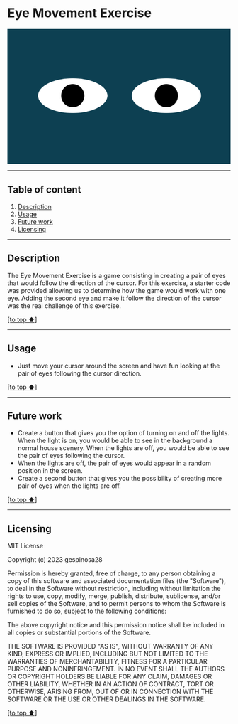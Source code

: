 # Eye Movement Exercise

<p align="center">  
  <img src="https://github.com/gespinosa28/eyes/blob/main/Screenshot%202023-01-05%20at%206.25.48%20PM.png" align="center">
</p> 

---
## Table of content

1. [Description](#description)
2. [Usage](#usage)
3. [Future work](#future-work)
4. [Licensing](#licensing)
---
## Description

The Eye Movement Exercise is a game consisting in creating a pair of eyes that would follow the direction of the cursor. For this exercise, a starter code was provided allowing us to determine how the game would work with one eye. Adding the second eye and make it follow the direction of the cursor was the real challenge of this exercise.

[[to top ⬆️]](#eye-movement-exercise)

---
## Usage

* Just move your cursor around the screen and have fun looking at the pair of eyes following the cursor direction.

[[to top ⬆️]](#eye-movement-exercise)

---
## Future work

* Create a button that gives you the option of turning on and off the lights. When the light is on, you would be able to see in the background a normal house scenery. When the lights are off, you would be able to see the pair of eyes following the cursor.
* When the lights are off, the pair of eyes would appear in a random position in the screen.
* Create a second button that gives you the possibility of creating more pair of eyes when the lights are off.

[[to top ⬆️]](#eye-movement-exercise)

---
## Licensing

MIT License

Copyright (c) 2023 gespinosa28

Permission is hereby granted, free of charge, to any person obtaining a copy of this software and associated documentation files (the "Software"), to deal in the Software without restriction, including without limitation the rights to use, copy, modify, merge, publish, distribute, sublicense, and/or sell copies of the Software, and to permit persons to whom the Software is furnished to do so, subject to the following conditions:

The above copyright notice and this permission notice shall be included in all copies or substantial portions of the Software.

THE SOFTWARE IS PROVIDED "AS IS", WITHOUT WARRANTY OF ANY KIND, EXPRESS OR IMPLIED, INCLUDING BUT NOT LIMITED TO THE WARRANTIES OF MERCHANTABILITY, FITNESS FOR A PARTICULAR PURPOSE AND NONINFRINGEMENT. IN NO EVENT SHALL THE AUTHORS OR COPYRIGHT HOLDERS BE LIABLE FOR ANY CLAIM, DAMAGES OR OTHER LIABILITY, WHETHER IN AN ACTION OF CONTRACT, TORT OR OTHERWISE, ARISING FROM, OUT OF OR IN CONNECTION WITH THE SOFTWARE OR THE USE OR OTHER DEALINGS IN THE SOFTWARE.

[[to top ⬆️]](#eye-movement-exercise)
